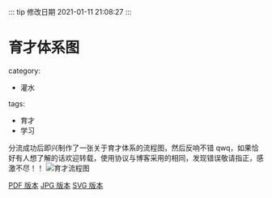 ::: tip 修改日期
2021-01-11 21:08:27
:::

# 育才体系图

category:

- 灌水

tags:

- 育才
- 学习

分流成功后即兴制作了一张关于育才体系的流程图，然后反响不错 qwq，如果恰好有人想了解的话欢迎转载，使用协议与博客采用的相同，发现错误敬请指正，感激不尽！！
![育才流程图](https://cdn.jsdelivr.net/gh/charlie-zzy/imgCDN/育才流程图%20Ver%201.1.jpg)

<!--more-->

[PDF 版本](https://cdn.jsdelivr.net/gh/charlie-zzy/imgCDN/育才流程图%20Ver%201.1.pdf)
[JPG 版本](https://cdn.jsdelivr.net/gh/charlie-zzy/imgCDN/育才流程图%20Ver%201.1.jpg)
[SVG 版本](https://cdn.jsdelivr.net/gh/charlie-zzy/imgCDN/育才流程图%20Ver%201.1.svg)
